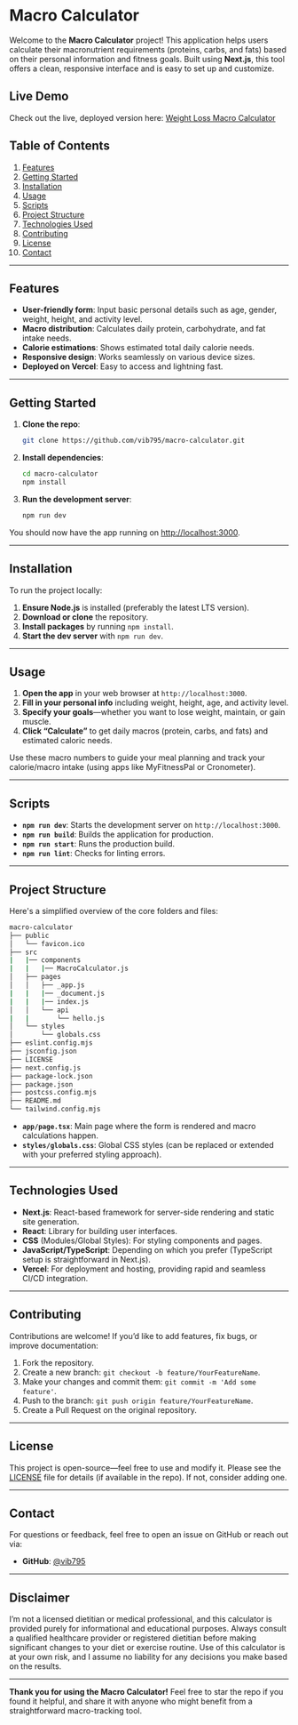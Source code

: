 # Macro Calculator

Welcome to the **Macro Calculator** project! This application helps users calculate their macronutrient requirements (proteins, carbs, and fats) based on their personal information and fitness goals. Built using **Next.js**, this tool offers a clean, responsive interface and is easy to set up and customize.

## Live Demo

Check out the live, deployed version here:
[Weight Loss Macro Calculator](https://weight-loss-macro.vercel.app/)

## Table of Contents
1. [Features](#features)
2. [Getting Started](#getting-started)
3. [Installation](#installation)
4. [Usage](#usage)
5. [Scripts](#scripts)
6. [Project Structure](#project-structure)
7. [Technologies Used](#technologies-used)
8. [Contributing](#contributing)
9. [License](#license)
10. [Contact](#contact)

---

## Features

- **User-friendly form**: Input basic personal details such as age, gender, weight, height, and activity level.
- **Macro distribution**: Calculates daily protein, carbohydrate, and fat intake needs.
- **Calorie estimations**: Shows estimated total daily calorie needs.
- **Responsive design**: Works seamlessly on various device sizes.
- **Deployed on Vercel**: Easy to access and lightning fast.

---

## Getting Started

1. **Clone the repo**:  
   ```bash
   git clone https://github.com/vib795/macro-calculator.git
   ```
2. **Install dependencies**:  
   ```bash
   cd macro-calculator
   npm install
   ```
3. **Run the development server**:
   ```bash
   npm run dev
   ```

You should now have the app running on [http://localhost:3000](http://localhost:3000).

---

## Installation

To run the project locally:

1. **Ensure Node.js** is installed (preferably the latest LTS version).
2. **Download or clone** the repository.
3. **Install packages** by running `npm install`.
4. **Start the dev server** with `npm run dev`.

---

## Usage

1. **Open the app** in your web browser at `http://localhost:3000`.
2. **Fill in your personal info** including weight, height, age, and activity level.
3. **Specify your goals**—whether you want to lose weight, maintain, or gain muscle.
4. **Click “Calculate”** to get daily macros (protein, carbs, and fats) and estimated caloric needs.

Use these macro numbers to guide your meal planning and track your calorie/macro intake (using apps like MyFitnessPal or Cronometer).

---

## Scripts

- **`npm run dev`**: Starts the development server on `http://localhost:3000`.
- **`npm run build`**: Builds the application for production.
- **`npm run start`**: Runs the production build.
- **`npm run lint`**: Checks for linting errors.

---

## Project Structure

Here's a simplified overview of the core folders and files:

```bash
macro-calculator
├── public
│   └── favicon.ico
├── src
|   |── components
|   |   |── MacroCalculator.js
│   ├── pages
│   │   ├── _app.js
|   |   |── _document.js
|   |   |── index.js   
│   │   └── api        
|   |       └── hello.js
│   └── styles
│       └── globals.css
├── eslint.config.mjs
├── jsconfig.json
├── LICENSE
├── next.config.js
├── package-lock.json
├── package.json
├── postcss.config.mjs
├── README.md
└── tailwind.config.mjs
```

- **`app/page.tsx`**: Main page where the form is rendered and macro calculations happen.
- **`styles/globals.css`**: Global CSS styles (can be replaced or extended with your preferred styling approach).

---

## Technologies Used

- **Next.js**: React-based framework for server-side rendering and static site generation.
- **React**: Library for building user interfaces.
- **CSS** (Modules/Global Styles): For styling components and pages.
- **JavaScript/TypeScript**: Depending on which you prefer (TypeScript setup is straightforward in Next.js).
- **Vercel**: For deployment and hosting, providing rapid and seamless CI/CD integration.

---

## Contributing

Contributions are welcome! If you’d like to add features, fix bugs, or improve documentation:

1. Fork the repository.
2. Create a new branch: `git checkout -b feature/YourFeatureName`.
3. Make your changes and commit them: `git commit -m 'Add some feature'`.
4. Push to the branch: `git push origin feature/YourFeatureName`.
5. Create a Pull Request on the original repository.

---

## License

This project is open-source—feel free to use and modify it. Please see the [LICENSE](LICENSE) file for details (if available in the repo). If not, consider adding one.

---

## Contact

For questions or feedback, feel free to open an issue on GitHub or reach out via:

- **GitHub**: [@vib795](https://github.com/vib795)

---

## Disclaimer
I’m not a licensed dietitian or medical professional, and this calculator is provided purely for informational and educational purposes. Always consult a qualified healthcare provider or registered dietitian before making significant changes to your diet or exercise routine. Use of this calculator is at your own risk, and I assume no liability for any decisions you make based on the results.

---


**Thank you for using the Macro Calculator!** Feel free to star the repo if you found it helpful, and share it with anyone who might benefit from a straightforward macro-tracking tool.
